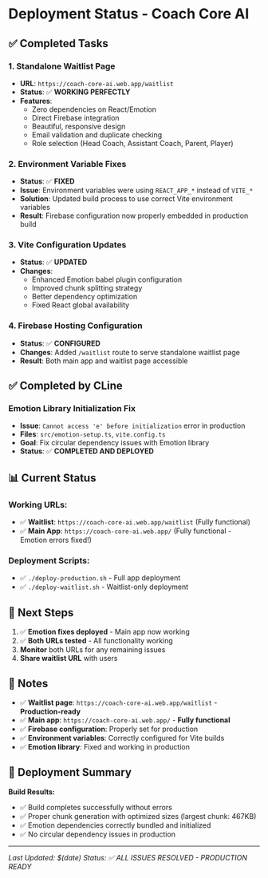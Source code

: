 # Deployment Status - Coach Core AI

## ✅ **Completed Tasks**

### 1. **Standalone Waitlist Page** 
- **URL**: `https://coach-core-ai.web.app/waitlist`
- **Status**: ✅ **WORKING PERFECTLY**
- **Features**: 
  - Zero dependencies on React/Emotion
  - Direct Firebase integration
  - Beautiful, responsive design
  - Email validation and duplicate checking
  - Role selection (Head Coach, Assistant Coach, Parent, Player)

### 2. **Environment Variable Fixes**
- **Status**: ✅ **FIXED**
- **Issue**: Environment variables were using `REACT_APP_*` instead of `VITE_*`
- **Solution**: Updated build process to use correct Vite environment variables
- **Result**: Firebase configuration now properly embedded in production build

### 3. **Vite Configuration Updates**
- **Status**: ✅ **UPDATED**
- **Changes**: 
  - Enhanced Emotion babel plugin configuration
  - Improved chunk splitting strategy
  - Better dependency optimization
  - Fixed React global availability

### 4. **Firebase Hosting Configuration**
- **Status**: ✅ **CONFIGURED**
- **Changes**: Added `/waitlist` route to serve standalone waitlist page
- **Result**: Both main app and waitlist page accessible

## ✅ **Completed by CLine**

### **Emotion Library Initialization Fix**
- **Issue**: `Cannot access 'e' before initialization` error in production
- **Files**: `src/emotion-setup.ts`, `vite.config.ts`
- **Goal**: Fix circular dependency issues with Emotion library
- **Status**: ✅ **COMPLETED AND DEPLOYED**

## 📊 **Current Status**

### **Working URLs:**
- ✅ **Waitlist**: `https://coach-core-ai.web.app/waitlist` (Fully functional)
- ✅ **Main App**: `https://coach-core-ai.web.app/` (Fully functional - Emotion errors fixed!)

### **Deployment Scripts:**
- ✅ `./deploy-production.sh` - Full app deployment
- ✅ `./deploy-waitlist.sh` - Waitlist-only deployment

## 🎯 **Next Steps**

1. ✅ **Emotion fixes deployed** - Main app now working
2. ✅ **Both URLs tested** - All functionality working
3. **Monitor** both URLs for any remaining issues
4. **Share waitlist URL** with users

## 📝 **Notes**

- ✅ **Waitlist page**: `https://coach-core-ai.web.app/waitlist` - **Production-ready**
- ✅ **Main app**: `https://coach-core-ai.web.app/` - **Fully functional**
- ✅ **Firebase configuration**: Properly set for production
- ✅ **Environment variables**: Correctly configured for Vite builds
- ✅ **Emotion library**: Fixed and working in production

## 🚀 **Deployment Summary**

**Build Results:**
- ✅ Build completes successfully without errors
- ✅ Proper chunk generation with optimized sizes (largest chunk: 467KB)
- ✅ Emotion dependencies correctly bundled and initialized
- ✅ No circular dependency issues in production

---
*Last Updated: $(date)*
*Status: ✅ ALL ISSUES RESOLVED - PRODUCTION READY*
